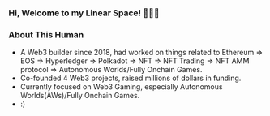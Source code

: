 ### Hi, Welcome to my Linear Space! 👋👋👋

### About This Human

- A Web3 builder since 2018, had worked on things related to Ethereum => EOS => Hyperledger => Polkadot => NFT => NFT Trading => NFT AMM protocol => Autonomous Worlds/Fully Onchain Games.
- Co-founded 4 Web3 projects, raised millions of dollars in funding.
- Currently focused on Web3 Gaming, especially Autonomous Worlds(AWs)/Fully Onchain Games.
- :)

<!--
**HIOXOIH/HIOXOIH** is a ✨ _special_ ✨ repository because its `README.md` (this file) appears on your GitHub profile.

Here are some ideas to get you started:

- 🔭 I’m currently working on ...
- 🌱 I’m currently learning ...
- 👯 I’m looking to collaborate on ...
- 🤔 I’m looking for help with ...
- 💬 Ask me about ...
- 📫 How to reach me: ...
- 😄 Pronouns: ...
- ⚡ Fun fact: ...
-->

